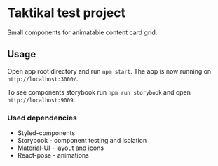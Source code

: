 # Taktikal test project
Small components for animatable content card grid.

## Usage
Open app root directory and run `npm start`. The app is now running on `http://localhost:3000/`.

To see components storybook run `npm run storybook` and open `http://localhost:9009`.

### Used dependencies
- Styled-components
- Storybook - component testing and isolation
- Material-UI - layout and icons
- React-pose - animations

